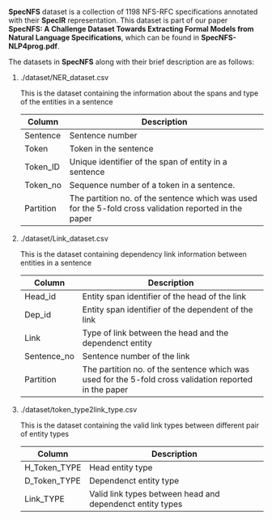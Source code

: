 **SpecNFS** dataset is a collection of 1198 NFS-RFC specifications annotated with their **SpecIR** representation. This dataset is part of our paper **SpecNFS: A Challenge Dataset Towards Extracting Formal Models from Natural Language Specifications**, which can be found in **SpecNFS-NLP4prog.pdf**.

The datasets in **SpecNFS** along with their brief description are as follows:

<ol>
 
<li> ./dataset/NER_dataset.csv

This is the dataset containing the information about the spans and type of the entities in a sentence

| **Column**   |  **Description** | 
| --- | ---- |
| Sentence  |  Sentence number | 
| Token     |  Token in the sentence | 
| Token_ID  |  Unique identifier of the span of entity in a sentence | 
| Token_no  |  Sequence number of a token in a sentence. | 
| Partition |  The partition no. of the sentence which was used for the 5-fold cross validation reported in the paper  |

 </li>
 
<li> ./dataset/Link_dataset.csv

This is the dataset containing dependency link information between entities in a sentence

| Column       |  Description |
| --- | ---  |
| Head_id      |  Entity span identifier of the head of the link  |
| Dep_id       |  Entity span identifier of the dependent of the link  |
| Link         |  Type of link between the head and the dependenct entity  |
| Sentence_no  |  Sentence number of the link  |
| Partition    |  The partition no. of the sentence which was used for the 5-fold cross validation reported in the paper   |

</li>

<li> ./dataset/token_type2link_type.csv 

This is the dataset containing the valid link types between different pair of entity types

 | Column       |  Description  | 
 | ---  | ---  | 
 | H_Token_TYPE | Head entity type  | 
 | D_Token_TYPE | Dependenct entity type  | 
 | Link_TYPE    | Valid link types between head and dependenct entity types  | 

 </li>

</ol>
